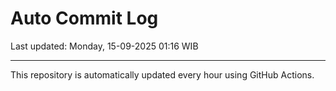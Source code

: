 # Auto Commit Log

Last updated: Monday, 15-09-2025 01:16 WIB

---

This repository is automatically updated every hour using GitHub Actions.
